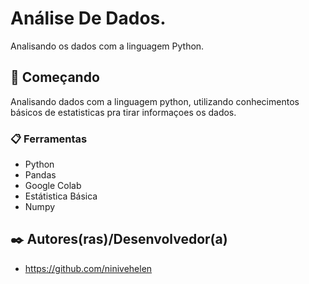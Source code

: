 # Análise De Dados.
Analisando os dados com a linguagem Python.

## 🚀 Começando

Analisando dados com a linguagem python, utilizando conhecimentos básicos de estatisticas pra tirar informaçoes os dados.  

### 📋 Ferramentas

* Python
* Pandas
* Google Colab
* Estátistica Básica 
* Numpy

## ✒️ Autores(ras)/Desenvolvedor(a)

* https://github.com/ninivehelen
